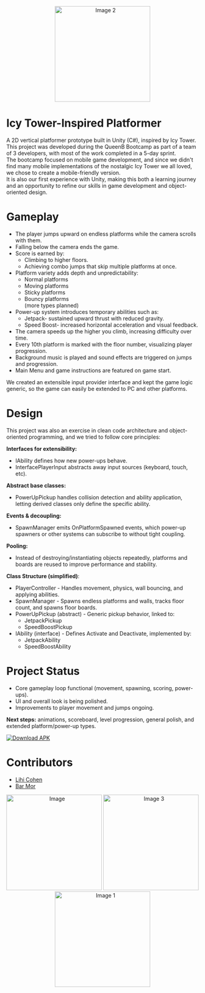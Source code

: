 <p align="center">
  <img src="https://github.com/user-attachments/assets/89f9c599-7cba-4183-a50a-4780173578c6" alt="Image 2" width="250">
</p>

# Icy Tower-Inspired Platformer

A 2D vertical platformer prototype built in Unity (C#), inspired by Icy Tower.  
This project was developed during the QueenB Bootcamp as part of a team of 3 developers, with most of the work completed in a 5-day sprint.  
The bootcamp focused on mobile game development, and since we didn't find many mobile implementations of the nostalgic Icy Tower we all loved, we chose to create a mobile-friendly version.  
It is also our first experience with Unity, making this both a learning journey and an opportunity to refine our skills in game development and object-oriented design.

# Gameplay

* The player jumps upward on endless platforms while the camera scrolls with them.  
* Falling below the camera ends the game.  
* Score is earned by:  
  * Climbing to higher floors.  
  * Achieving combo jumps that skip multiple platforms at once.  
* Platform variety adds depth and unpredictability:  
  * Normal platforms  
  * Moving platforms  
  * Sticky platforms  
  * Bouncy platforms  
(more types planned)  
* Power-up system introduces temporary abilities such as:  
  * Jetpack- sustained upward thrust with reduced gravity.  
  * Speed Boost- increased horizontal acceleration and visual feedback.  
* The camera speeds up the higher you climb, increasing difficulty over time.  
* Every 10th platform is marked with the floor number, visualizing player progression.
* Background music is played and sound effects are triggered on jumps and progression.  
* Main Menu and game instructions are featured on game start.

We created an extensible input provider interface and kept the game logic generic, so the game can easily be extended to PC and other platforms.

# Design   

This project was also an exercise in clean code architecture and object-oriented programming, and we tried to follow core principles:  

__Interfaces for extensibility:__  
- IAbility defines how new power-ups behave.
- InterfacePlayerInput abstracts away input sources (keyboard, touch, etc).

__Abstract base classes:__
- PowerUpPickup handles collision detection and ability application, letting derived classes only define the specific ability.

__Events & decoupling:__
- SpawnManager emits OnPlatformSpawned events, which power-up spawners or other systems can subscribe to without tight coupling.

__Pooling:__
- Instead of destroying/instantiating objects repeatedly, platforms and boards are reused to improve performance and stability.

__Class Structure (simplified)__:  
- PlayerController - Handles movement, physics, wall bouncing, and applying abilities.  
- SpawnManager - Spawns endless platforms and walls, tracks floor count, and spawns floor boards.  
- PowerUpPickup (abstract) - Generic pickup behavior, linked to:  
  - JetpackPickup  
  - SpeedBoostPickup  
- IAbility (interface) - Defines Activate and Deactivate, implemented by:  
  - JetpackAbility  
  - SpeedBoostAbility  

# Project Status
- Core gameplay loop functional (movement, spawning, scoring, power-ups).
- UI and overall look is being polished.
- Improvements to player movement and jumps ongoing.

__Next steps:__ animations, scoreboard, level progression, general polish, and extended platform/power-up types.

[![Download APK](https://img.shields.io/badge/Download-APK-brightgreen?style=for-the-badge&logo=android)](https://github.com/nogafriedman/ProceduralPlatformer/releases/download/v.1.0.0/NuclearTower.apk)

# Contributors
- [Lihi Cohen](https://github.com/lihicohen122)
- [Bar Mor](https://github.com/ItsBarMor)

<p align="center">
    <img src="https://github.com/user-attachments/assets/5636648a-8c13-4651-877a-7555197c0fb2" alt="Image" width="250">
  <img src="https://github.com/user-attachments/assets/0ca07f3b-2c21-4b8d-a094-89a3aaa4a116" alt="Image 3" width="250">
  <img src="https://github.com/user-attachments/assets/170733e1-08e9-44dd-9ba7-29ed4bc0d51d" alt="Image 1" width="250">
</p>
